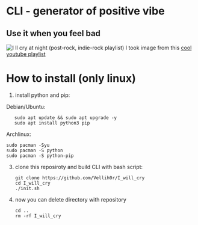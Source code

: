 # CLI - generator of positive vibe
## Use it when you feel bad

![I ll cry at night (post-rock, indie-rock playlist)](https://github.com/user-attachments/assets/c8084121-7018-4e78-8184-48274172150a)
I took image from this [cool youtube playlist](https://www.youtube.com/watch?v=36C2zYyJ8E0)

# How to install (only linux)

1. install python and pip:

Debian/Ubuntu:
   ```shell
      sudo apt update && sudo apt upgrade -y
      sudo apt install python3 pip
   ```
   Archlinux:
   ```shell
   sudo pacman -Syu
   sudo pacman -S python
   sudo pacman -S python-pip
   ``` 
3. clone this reposiroty and build CLI with bash script:
    ```shell
   git clone https://github.com/Vellih0r/I_will_cry
   cd I_will_cry
   ./init.sh
    ```
4. now you can delete directory with repository
   ```shell
   cd ..
   rm -rf I_will_cry
   ```
